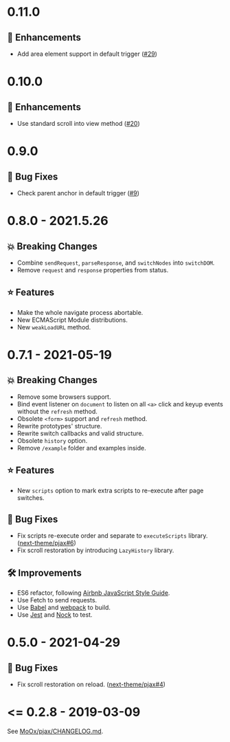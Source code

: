# 0.11.0

## 🚀 Enhancements

* Add area element support in default trigger ([#29](https://github.com/PaperStrike/Pjax/pull/29))

# 0.10.0

## 🚀 Enhancements

* Use standard scroll into view method ([#20](https://github.com/PaperStrike/Pjax/pull/20))

# 0.9.0

## 🐛 Bug Fixes

* Check parent anchor in default trigger ([#9](https://github.com/PaperStrike/Pjax/pull/9))

# 0.8.0 - 2021.5.26

## 💥 Breaking Changes

- Combine `sendRequest`, `parseResponse`, and `switchNodes` into `switchDOM`.
- Remove `request` and `response` properties from status.

## ⭐ Features

- Make the whole navigate process abortable.
- New ECMAScript Module distributions.
- New `weakLoadURL` method.

# 0.7.1 - 2021-05-19

## 💥 Breaking Changes

- Remove some browsers support.
- Bind event listener on `document` to listen on all `<a>` click and keyup events without the `refresh` method.
- Obsolete `<form>` support and `refresh` method.
- Rewrite prototypes' structure.
- Rewrite switch callbacks and valid structure.
- Obsolete `history` option.
- Remove `/example` folder and examples inside.

## ⭐ Features

- New `scripts` option to mark extra scripts to re-execute after page switches.

## 🐞 Bug Fixes

- Fix scripts re-execute order and separate to `executeScripts` library. ([next-theme/pjax#6](https://github.com/next-theme/pjax/pull/6))
- Fix scroll restoration by introducing `LazyHistory` library.
  
## 🛠️ Improvements

- ES6 refactor, following [Airbnb JavaScript Style Guide](https://github.com/airbnb/javascript).
- Use Fetch to send requests.
- Use [Babel](https://babeljs.io/) and [webpack](https://webpack.js.org/) to build.
- Use [Jest](https://jestjs.io/) and [Nock](https://github.com/nock/nock) to test.

# 0.5.0 - 2021-04-29

## 🐞 Bug Fixes

- Fix scroll restoration on reload. ([next-theme/pjax#4](https://github.com/next-theme/pjax/pull/4))

# <= 0.2.8 - 2019-03-09

See [MoOx/pjax/CHANGELOG.md](https://github.com/MoOx/pjax/blob/480334b18253c721ba648675e90261f948e2bca0/CHANGELOG.md).
